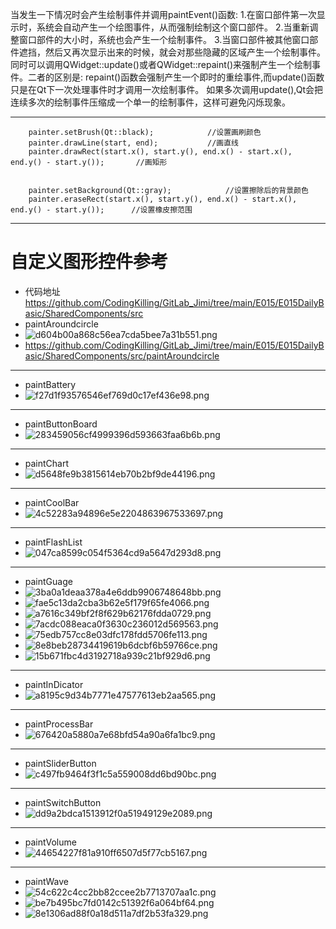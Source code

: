 当发生一下情况时会产生绘制事件并调用paintEvent()函数:
1.在窗口部件第一次显示时，系统会自动产生一个绘图事件，从而强制绘制这个窗口部件。
2.当重新调整窗口部件的大小时，系统也会产生一个绘制事件。
3.当窗口部件被其他窗口部件遮挡，然后又再次显示出来的时候，就会对那些隐藏的区域产生一个绘制事件。
同时可以调用QWidget::update()或者QWidget::repaint()来强制产生一个绘制事件。二者的区别是:
repaint()函数会强制产生一个即时的重绘事件,而update()函数只是在Qt下一次处理事件时才调用一次绘制事件。
如果多次调用update(),Qt会把连续多次的绘制事件压缩成一个单一的绘制事件，这样可避免闪烁现象。
***
```
	painter.setBrush(Qt::black);			//设置画刷颜色
	painter.drawLine(start, end);			//画直线
	painter.drawRect(start.x(), start.y(), end.x() - start.x(), end.y() - start.y());		//画矩形
	
	
	painter.setBackground(Qt::gray);			//设置擦除后的背景颜色
	painter.eraseRect(start.x(), start.y(), end.x() - start.x(), end.y() - start.y());		//设置橡皮擦范围

```
***
# 自定义图形控件参考
- 代码地址 https://github.com/CodingKilling/GitLab_Jimi/tree/main/E015/E015DailyBasic/SharedComponents/src
- paintAroundcircle
- ![d604b00a868c56ea7cda5bee7a31b551.png](../../../../_resources/d604b00a868c56ea7cda5bee7a31b551.png)
- https://github.com/CodingKilling/GitLab_Jimi/tree/main/E015/E015DailyBasic/SharedComponents/src/paintAroundcircle
***
- paintBattery
- ![f27d1f93576546ef769d0c17ef436e98.png](../../../../_resources/f27d1f93576546ef769d0c17ef436e98.png)
***
- paintButtonBoard
- ![283459056cf4999396d593663faa6b6b.png](../../../../_resources/283459056cf4999396d593663faa6b6b.png)
***
- paintChart
- ![d5648fe9b3815614eb70b2bf9de44196.png](../../../../_resources/d5648fe9b3815614eb70b2bf9de44196.png)
***
- paintCoolBar
- ![4c52283a94896e5e2204863967533697.png](../../../../_resources/4c52283a94896e5e2204863967533697.png)
***
- paintFlashList
- ![047ca8599c054f5364cd9a5647d293d8.png](../../../../_resources/047ca8599c054f5364cd9a5647d293d8.png)
***
- paintGuage
- ![3ba0a1deaa378a4e6ddb9906748648bb.png](../../../../_resources/3ba0a1deaa378a4e6ddb9906748648bb.png)
- ![fae5c13da2cba3b62e5f179f65fe4066.png](../../../../_resources/fae5c13da2cba3b62e5f179f65fe4066.png)
- ![a7616c349bf2f8f629b62176fdda0729.png](../../../../_resources/a7616c349bf2f8f629b62176fdda0729.png)
- ![7acdc088eaca0f3630c236012d569563.png](../../../../_resources/7acdc088eaca0f3630c236012d569563.png)
- ![75edb757cc8e03dfc178fdd5706fe113.png](../../../../_resources/75edb757cc8e03dfc178fdd5706fe113.png)
- ![8e8beb28734419619b6dcbf6b59766ce.png](../../../../_resources/8e8beb28734419619b6dcbf6b59766ce.png)
- ![15b671fbc4d3192718a939c21bf929d6.png](../../../../_resources/15b671fbc4d3192718a939c21bf929d6.png)
***
- paintInDicator
- ![a8195c9d34b7771e47577613eb2aa565.png](../../../../_resources/a8195c9d34b7771e47577613eb2aa565.png)
***
- paintProcessBar
- ![676420a5880a7e68bfd54a90a6fa1bc9.png](../../../../_resources/676420a5880a7e68bfd54a90a6fa1bc9.png)
***
- paintSliderButton
- ![c497fb9464f3f1c5a559008dd6bd90bc.png](../../../../_resources/c497fb9464f3f1c5a559008dd6bd90bc.png)
***
- paintSwitchButton
- ![dd9a2bdca1513912f0a51949129e2089.png](../../../../_resources/dd9a2bdca1513912f0a51949129e2089.png)
***
- paintVolume
- ![44654227f81a910ff6507d5f77cb5167.png](../../../../_resources/44654227f81a910ff6507d5f77cb5167.png)
***
- paintWave
- ![54c622c4cc2bb82ccee2b7713707aa1c.png](../../../../_resources/54c622c4cc2bb82ccee2b7713707aa1c.png)
- ![be7b495bc7fd0142c51392f6a064bf64.png](../../../../_resources/be7b495bc7fd0142c51392f6a064bf64.png)
- ![8e1306ad88f0a18d511a7df2b53fa329.png](../../../../_resources/8e1306ad88f0a18d511a7df2b53fa329.png)
